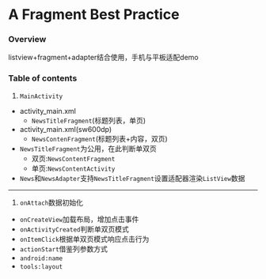 # A Fragment Best Practice

### Overview

listview+fragment+adapter结合使用，手机与平板适配demo

### Table of contents
 1. ``MainActivity``
 - activity_main.xml
     - ``NewsTitleFragment``(标题列表，单页)
 - activity_main.xml(sw600dp)
    - ``NewsContenFragment``(标题列表+内容，双页)
 - ``NewsTitleFragment``为公用，在此判断单双页
    - 双页:``NewsContentFragment``
    - 单页:``NewsContentActivity``
 - ``News``和``NewsAdapter``支持``NewsTitleFragment``设置适配器渲染``ListView``数据

---

 1. ``onAttach``数据初始化
 - ``onCreateView``加载布局，增加点击事件
 - ``onActivityCreated``判断单双页模式
 - ``onItemClick``根据单双页模式响应点击行为
 - ``actionStart``借鉴列参数方式
 - ``android:name``
 - ``tools:layout``